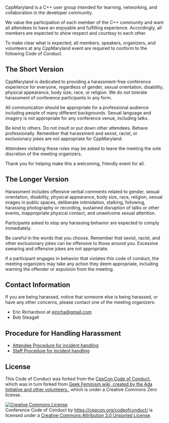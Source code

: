 CppMaryland is a C++ user group intended for learning, networking, and collaboration in the developer community.

We value the participation of each member of the C++ community and want all attendees to have an enjoyable and fulfilling experience. Accordingly, all members are expected to show respect and courtesy to each other.

To make clear what is expected, all members, speakers, organizers, and volunteers at any CppMaryland event are required to conform to the following Code of Conduct.

The Short Version
-----------------

CppMaryland is dedicated to providing a harassment-free conference experience for everyone, regardless of gender, sexual orientation, disability, physical appearance, body size, race, or religion. We do not tolerate harassment of conference participants in any form.

All communication should be appropriate for a professional audience including people of many different backgrounds. Sexual language and imagery is not appropriate for any conference venue, including talks.

Be kind to others. Do not insult or put down other attendees. Behave professionally. Remember that harassment and sexist, racist, or exclusionary jokes are not appropriate for CppMaryland.

Attendees violating these rules may be asked to leave the meeting the sole discretion of the meeting organizers.

Thank you for helping make this a welcoming, friendly event for all.

The Longer Version
------------------

Harassment includes offensive verbal comments related to gender, sexual orientation, disability, physical appearance, body size, race, religion, sexual images in public spaces, deliberate intimidation, stalking, following, harassing photography or recording, sustained disruption of talks or other events, inappropriate physical contact, and unwelcome sexual attention.

Participants asked to stop any harassing behavior are expected to comply immediately.

Be careful in the words that you choose. Remember that sexist, racist, and other exclusionary jokes can be offensive to those around you. Excessive swearing and offensive jokes are not appropriate.

If a participant engages in behavior that violates this code of conduct, the meeting organizers may take any action they deem appropriate, including warning the offender or expulsion from the meeting.

Contact Information
-------------------

If you are being harassed, notice that someone else is being harassed, or have any other concerns, please contact one of the meeting organizers:

- Eric Richardson at ejricha@gmail.com
- Bob Steagall

Procedure for Handling Harassment
------------------------------------------
- [Attendee Procedure for incident handling](Attendee%20Procedure%20for%20incident%20handling.md)
- [Staff Procedure for incident handling](Staff%20Procedure%20for%20incident%20handling.md)

License
-------

This Code of Conduct was forked from the [CppCon Code of Conduct](https://github.com/CppCon/CppConCodeOfConduct/blob/master/code_of_conduct.md), which was in turn forked from [Geek Feminism wiki, created by the Ada Initiative and other volunteers.](http://geekfeminism.wikia.com/wiki/Conference_anti-harassment/Policy), which is under a Creative Commons Zero license.

<a rel="license" href="http://creativecommons.org/licenses/by/3.0/"><img alt="Creative Commons License" style="border-width:0" src="http://i.creativecommons.org/l/by/3.0/88x31.png" /></a><br /><span xmlns:dct="http://purl.org/dc/terms/" href="http://purl.org/dc/dcmitype/Text" property="dct:title" rel="dct:type">Conference Code of Conduct</span> by <a xmlns:cc="http://creativecommons.org/ns#" href="https://cppcon.org/codeofconduct/" property="cc:attributionName" rel="cc:attributionURL">https://cppcon.org/codeofconduct/</a> is licensed under a <a rel="license" href="http://creativecommons.org/licenses/by/3.0/">Creative Commons Attribution 3.0 Unported License</a>.
